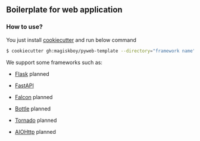 ## Boilerplate for web application


### How to use?

You just install [cookiecutter](https://cookiecutter.readthedocs.io) and run below command

```bash
$ cookiecutter gh:magiskboy/pyweb-template --directory="framework name"
```

We support some frameworks such as:

* [Flask](https://flask.palletsprojects.com) planned

* [FastAPI](http://fastapi.tiangolo.com/)

* [Falcon](https://falcon.readthedocs.io) planned

* [Bottle](https://bottlepy.org) planned

* [Tornado](https://tornadoweb.org) planned

* [AIOHttp](https://docs.aiohttp.org) planned
